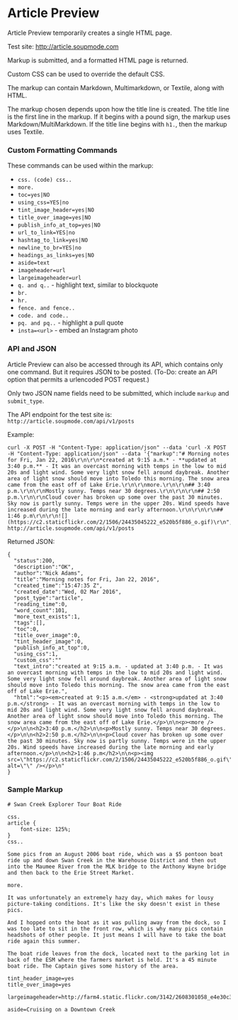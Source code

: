 # Article Preview

Article Preview temporarily creates a single HTML page.

Test site: <http://article.soupmode.com>

Markup is submitted, and a formatted HTML page is returned. 

Custom CSS can be used to override the default CSS.

The markup can contain Markdown, Multimarkdown, or Textile, along with HTML. 

The markup chosen depends upon how the title line is created. The title line is the first line in the markup. If it begins with a pound sign, the markup uses Markdown/MultiMarkdown. If the title line begins with `h1.`, then the markup uses Textile.



### Custom Formatting Commands

These commands can be used within the markup:

* `css. (code) css..`
* `more.`
* `toc=yes|NO`
* `using_css=YES|no`    
* `tint_image_header=yes|NO`   
* `title_over_image=yes|NO`
* `publish_info_at_top=yes|NO`
* `url_to_link=YES|no` 
* `hashtag_to_link=yes|NO`
* `newline_to_br=YES|no`
* `headings_as_links=yes|NO`
* `aside=text`
* `imageheader=url`
* `largeimageheader=url`
* `q. and q..` - highlight text, similar to blockquote
* `br.`
* `hr.`
* `fence. and fence..` 
* `code. and code..`
* `pq. and pq..` - highlight a pull quote
* `insta=<url>` - embed an Instagram photo


### API and JSON

Article Preview can also be accessed through its API, which contains only one command. But it requires JSON to be posted. (To-Do: create an API option that permits a urlencoded POST request.)

Only two JSON name fields need to be submitted, which include `markup` and `submit_type`.

The API endpoint for the test site is:  
`http://article.soupmode.com/api/v1/posts`


Example:

    curl -X POST -H "Content-Type: application/json" --data 'curl -X POST -H "Content-Type: application/json" --data '{"markup":"# Morning notes for Fri, Jan 22, 2016\r\n\r\n*created at 9:15 a.m.* - **updated at 3:40 p.m.** - It was an overcast morning with temps in the low to mid 20s and light wind. Some very light snow fell around daybreak. Another area of light snow should move into Toledo this morning. The snow area came from the east off of Lake Erie.\r\n\r\nmore.\r\n\r\n## 3:40 p.m.\r\n\r\nMostly sunny. Temps near 30 degrees.\r\n\r\n\r\n## 2:50 p.m.\r\n\r\nCloud cover has broken up some over the past 30 minutes. Sky now is partly sunny. Temps were in the upper 20s. Wind speeds have increased during the late morning and early afternoon.\r\n\r\n\r\n## 1:46 p.m\r\n\r\n![](https://c2.staticflickr.com/2/1506/24435045222_e520b5f886_o.gif)\r\n","submit_type":"Preview"}' http://article.soupmode.com/api/v1/posts



Returned JSON:

    {
      "status":200,
      "description":"OK",
      "author":"Nick Adams",
      "title":"Morning notes for Fri, Jan 22, 2016",
      "created_time":"15:47:35 Z",
      "created_date":"Wed, 02 Mar 2016",
      "post_type":"article",
      "reading_time":0,
      "word_count":101,
      "more_text_exists":1,
      "tags":[],
      "toc":0,
      "title_over_image":0,
      "tint_header_image":0,
      "publish_info_at_top":0,
      "using_css":1,
      "custom_css":""
      "text_intro":"created at 9:15 a.m. - updated at 3:40 p.m. - It was an overcast morning with temps in the low to mid 20s and light wind. Some very light snow fell around daybreak. Another area of light snow should move into Toledo this morning. The snow area came from the east off of Lake Erie.",
      "html":"<p><em>created at 9:15 a.m.</em> - <strong>updated at 3:40 p.m.</strong> - It was an overcast morning with temps in the low to mid 20s and light wind. Some very light snow fell around daybreak. Another area of light snow should move into Toledo this morning. The snow area came from the east off of Lake Erie.</p>\n\n<p><more /></p>\n\n<h2>3:40 p.m.</h2>\n\n<p>Mostly sunny. Temps near 30 degrees.</p>\n\n<h2>2:50 p.m.</h2>\n\n<p>Cloud cover has broken up some over the past 30 minutes. Sky now is partly sunny. Temps were in the upper 20s. Wind speeds have increased during the late morning and early afternoon.</p>\n\n<h2>1:46 p.m</h2>\n\n<p><img src=\"https://c2.staticflickr.com/2/1506/24435045222_e520b5f886_o.gif\" alt=\"\" /></p>\n"
    }



### Sample Markup

    # Swan Creek Explorer Tour Boat Ride
    
    css.
    article {
        font-size: 125%;
    }
    css..
    
    Some pics from an August 2006 boat ride, which was a $5 pontoon boat ride up and down Swan Creek in the Warehouse District and then out into the Maumee River from the MLK bridge to the Anthony Wayne bridge and then back to the Erie Street Market.  
    
    more.
    
    It was unfortunately an extremely hazy day, which makes for lousy picture-taking conditions. It's like the sky doesn't exist in these pics. 
    
    And I hopped onto the boat as it was pulling away from the dock, so I was too late to sit in the front row, which is why many pics contain headshots of other people. It just means I will have to take the boat ride again this summer.
    
    The boat ride leaves from the dock, located next to the parking lot in back of the ESM where the farmers market is held. It's a 45 minute boat ride. The Captain gives some history of the area.
    
    tint_header_image=yes
    title_over_image=yes
    
    largeimageheader=http://farm4.static.flickr.com/3142/2608301058_e4e30c31f2_o.jpg
    
    aside=Cruising on a Downtown Creek


